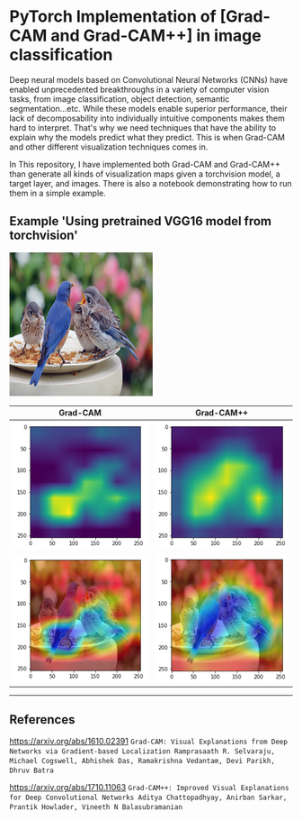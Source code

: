 # PyTorch Implementation of [Grad-CAM and Grad-CAM++] in image classification
  
Deep neural models based on Convolutional Neural Networks (CNNs) have enabled unprecedented breakthroughs in a variety of computer vision tasks, from image classification, object detection,
semantic segmentation...etc.
While these models enable superior performance, their lack of decomposability into individually intuitive components makes them hard to interpret. That's why we need techniques that have the ability to explain why the models predict what they predict. This is when Grad-CAM and other different visualization techniques comes in.

In This repository, I have implemented both Grad-CAM and Grad-CAM++ than generate all kinds of visualization maps given a torchvision model, a target layer, and images.
There is also a notebook demonstrating how to run them in a simple example.

## Example 'Using pretrained VGG16 model from torchvision'

<img src="imgs/image.jpg" alt="Example" width="255" height="255">

|              Grad-CAM                      |                       Grad-CAM++                      |
| :----------------------------------------: | :---------------------------------------------------: |
|    ![mask](imgs/grad_cam_mask.png)         |    ![mask](imgs/grad_cam_pp.png)                      |
|![maskOnImage](imgs/grad_cam_on_image.png)  |    ![maskOnImage](imgs/grad_cam_pp_on_image.png)      |
----------

## References

<https://arxiv.org/abs/1610.02391>
`Grad-CAM: Visual Explanations from Deep Networks via Gradient-based Localization
Ramprasaath R. Selvaraju, Michael Cogswell, Abhishek Das, Ramakrishna Vedantam, Devi Parikh, Dhruv Batra`

<https://arxiv.org/abs/1710.11063>
`Grad-CAM++: Improved Visual Explanations for Deep Convolutional Networks
Aditya Chattopadhyay, Anirban Sarkar, Prantik Howlader, Vineeth N Balasubramanian`

